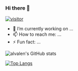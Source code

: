 ### Hi there 👋
[![visitor](https://visitor-badge.laobi.icu/badge?page_id=alvalens)](https://github.com/alvalens)

- 🔭 I’m currently working on ...
- 📫 How to reach me: ...
- ⚡ Fun fact: ...

![alvalen's GitHub stats](https://github-readme-stats.vercel.app/api?username=alvalens&show_icons=true&theme=transparent)

[![Top Langs](https://github-readme-stats.vercel.app/api/top-langs/?username=alvalens&layout=compact)](https://github.com/anuraghazra/github-readme-stats)
